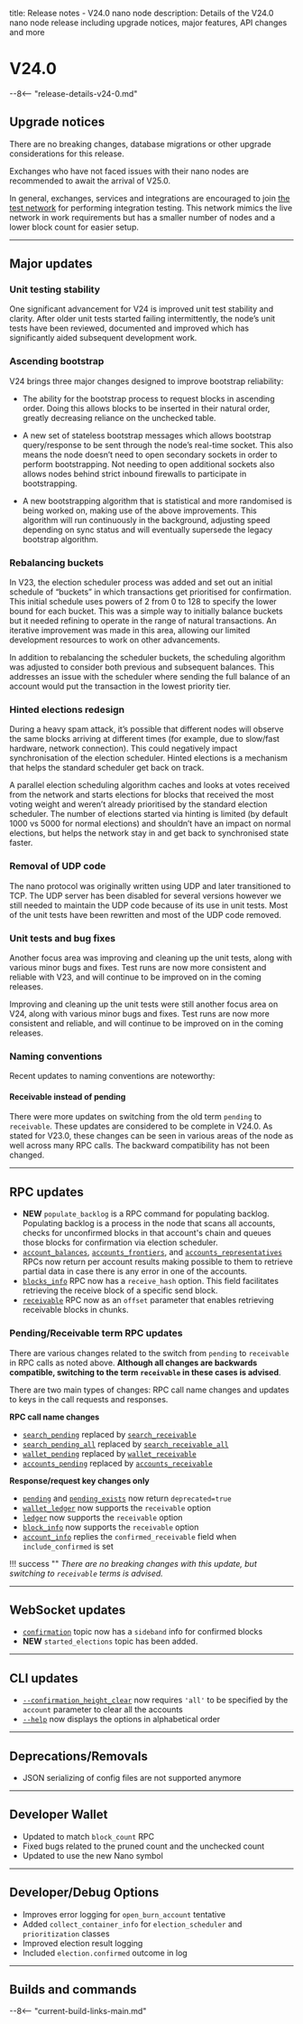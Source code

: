 title: Release notes - V24.0 nano node
description: Details of the V24.0 nano node release including upgrade notices, major features, API changes and more

# V24.0

--8<-- "release-details-v24-0.md"

## Upgrade notices

There are no breaking changes, database migrations or other upgrade considerations for this release.

Exchanges who have not faced issues with their nano nodes are recommended to await the arrival of V25.0.

In general, exchanges, services and integrations are encouraged to join [the test network](../running-a-node/test-network.md) for performing integration testing. This network mimics the live network in work requirements but has a smaller number of nodes and a lower block count for easier setup.

---

## Major updates

### Unit testing stability

One significant advancement for V24 is improved unit test stability and clarity. After older unit tests started failing intermittently, the node’s unit tests have been reviewed, documented and improved which has significantly aided subsequent development work.

### Ascending bootstrap

V24 brings three major changes designed to improve bootstrap reliability:

* The ability for the bootstrap process to request blocks in ascending order. Doing this allows blocks to be inserted in their natural order, greatly decreasing reliance on the unchecked table.

* A new set of stateless bootstrap messages which allows bootstrap query/response to be sent through the node’s real-time socket. This also means the node doesn’t need to open secondary sockets in order to perform bootstrapping. Not needing to open additional sockets also allows nodes behind strict inbound firewalls to participate in bootstrapping.

* A new bootstrapping algorithm that is statistical and more randomised is being worked on, making use of the above improvements. This algorithm will run continuously in the background, adjusting speed depending on sync status and will eventually supersede the legacy bootstrap algorithm.

### Rebalancing buckets

In V23, the election scheduler process was added and set out an initial schedule of “buckets” in which transactions get prioritised for confirmation. This initial schedule uses powers of 2 from 0 to 128 to specify the lower bound for each bucket. This was a simple way to initially balance buckets but it needed refining to operate in the range of natural transactions. An iterative improvement was made in this area, allowing our limited development resources to work on other advancements.

In addition to rebalancing the scheduler buckets, the scheduling algorithm was adjusted to consider both previous and subsequent balances. This addresses an issue with the scheduler where sending the full balance of an account would put the transaction in the lowest priority tier.

### Hinted elections redesign

During a heavy spam attack, it’s possible that different nodes will observe the same blocks arriving at different times (for example, due to slow/fast hardware, network connection). This could negatively impact synchronisation of the election scheduler. Hinted elections is a mechanism that helps the standard scheduler get back on track.

A parallel election scheduling algorithm caches and looks at votes received from the network and starts elections for blocks that received the most voting weight and weren’t already prioritised by the standard election scheduler. The number of elections started via hinting is limited (by default 1000 vs 5000 for normal elections) and shouldn’t have an impact on normal elections, but helps the network stay in and get back to synchronised state faster.

### Removal of UDP code

The nano protocol was originally written using UDP and later transitioned to TCP. The UDP server has been disabled for several versions however we still needed to maintain the UDP code because of its use in unit tests. Most of the unit tests have been rewritten and most of the UDP code removed.

### Unit tests and bug fixes

Another focus area was improving and cleaning up the unit tests, along with various minor bugs and fixes. Test runs are now more consistent and reliable with V23, and will continue to be improved on in the coming releases.

Improving and cleaning up the unit tests were still another focus area on V24, along with various minor bugs and fixes. Test runs are now more consistent and reliable, and will continue to be improved on in the coming releases.

### Naming conventions

Recent updates to naming conventions are noteworthy:

#### Receivable instead of pending

There were more updates on switching from the old term `pending` to `receivable`. These updates are considered to be complete in V24.0. As stated for V23.0, these changes can be seen in various areas of the node as well across many RPC calls. The backward compatibility has not been changed.

---

## RPC updates

* **NEW** `populate_backlog` is a RPC command for populating backlog. Populating backlog is a process in the node that scans all accounts, checks for unconfirmed blocks in that account's chain and queues those blocks for confirmation via election scheduler.
* [`account_balances`](https://docs.nano.org/commands/rpc-protocol/#accounts_balances), [`accounts_frontiers`](https://docs.nano.org/commands/rpc-protocol/#accounts_frontiers), and [`accounts_representatives`](https://docs.nano.org/commands/rpc-protocol/#accounts_representatives) RPCs now return per account results making possible to them to retrieve partial data in case there is any error in one of the accounts.
* [`blocks_info`](https://docs.nano.org/commands/rpc-protocol/#block_info) RPC now has a `receive_hash` option. This field facilitates retrieving the receive block of a specific send block.
* [`receivable`](https://docs.nano.org/commands/rpc-protocol/#receivable) RPC now as an `offset` parameter that enables retrieving receivable blocks in chunks.

### Pending/Receivable term RPC updates

There are various changes related to the switch from `pending` to `receivable` in RPC calls as noted above. **Although all changes are backwards compatible, switching to the term `receivable` in these cases is advised**.

There are two main types of changes: RPC call name changes and updates to keys in the call requests and responses.

**RPC call name changes**

* [`search_pending`](../commands/rpc-protocol.md#search_pending) replaced by [`search_receivable`](../commands/rpc-protocol.md#search_receivable)
* [`search_pending_all`](../commands/rpc-protocol.md#search_pending_all) replaced by [`search_receivable_all`](../commands/rpc-protocol.md#search_receivable_all)
* [`wallet_pending`](../commands/rpc-protocol.md#wallet_pending) replaced by [`wallet_receivable`]((../commands/rpc-protocol.md#wallet_receivable))
* [`accounts_pending`](../commands/rpc-protocol.md#accounts_pending) replaced by [`accounts_receivable`](../commands/rpc-protocol.md#accounts_receivable)

**Response/request key changes only**

* [`pending`](../commands/rpc-protocol.md#pending) and [`pending_exists`](../commands/rpc-protocol.md#pending_exists) now return `deprecated=true`
* [`wallet_ledger`](../commands/rpc-protocol.md#wallet_ledger) now supports the `receivable` option
* [`ledger`](../commands/rpc-protocol.md#ledger) now supports the `receivable` option
* [`block_info`](../commands/rpc-protocol.md#block_info) now supports the `receivable` option
* [`account_info`](../commands/rpc-protocol.md#account_info) replies the `confirmed_receivable` field when `include_confirmed` is set

!!! success ""
    _There are no breaking changes with this update, but switching to `receivable` terms is advised._

---

## WebSocket updates

* [`confirmation`](../integration-guides/websockets.md#confirmations) topic now has a `sideband` info for confirmed blocks
* **NEW** `started_elections` topic has been added. 

---

## CLI updates 

* [`--confirmation_height_clear`](../commands/command-line-interface.md#--confirmationheightclear) now requires `'all'` to be specified by the `account` parameter to clear all the accounts
* [`--help`](../commands/command-line-interface.md#--help) now displays the options in alphabetical order

---

## Deprecations/Removals

* JSON serializing of config files are not supported anymore

---

## Developer Wallet

* Updated to match `block_count` RPC
* Fixed bugs related to the pruned count and the unchecked count
* Updated to use the new Nano symbol

---

## Developer/Debug Options

* Improves error logging for `open_burn_account` tentative
* Added `collect_container_info` for `election_scheduler` and `prioritization` classes
* Improved election result logging
* Included `election.confirmed` outcome in log

---

## Builds and commands

--8<-- "current-build-links-main.md"

